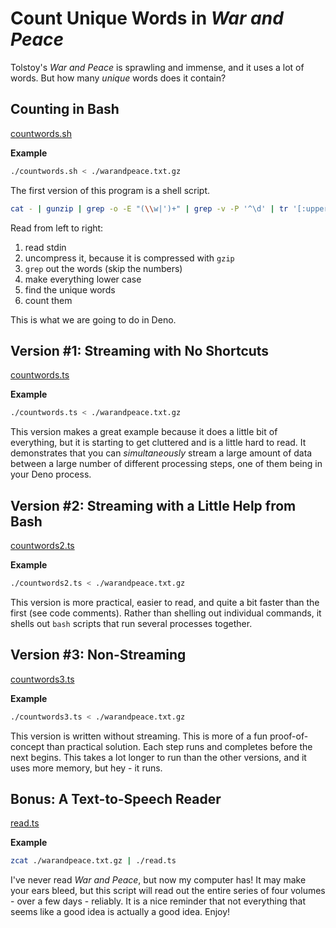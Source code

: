 # Count Unique Words in _War and Peace_

Tolstoy's _War and Peace_ is sprawling and immense, and it uses a lot of words.
But how many _unique_ words does it contain?

## Counting in Bash

[countwords.sh](./countwords.sh)

**Example**

```sh
./countwords.sh < ./warandpeace.txt.gz
```

The first version of this program is a shell script.

```sh
cat - | gunzip | grep -o -E "(\\w|')+" | grep -v -P '^\d' | tr '[:upper:]' '[:lower:]' | sort | uniq  | wc -l
```

Read from left to right:

1. read stdin
1. uncompress it, because it is compressed with `gzip`
1. `grep` out the words (skip the numbers)
1. make everything lower case
1. find the unique words
1. count them

This is what we are going to do in Deno.

## Version #1: Streaming with No Shortcuts

[countwords.ts](./countwords.ts)

**Example**

```sh
./countwords.ts < ./warandpeace.txt.gz
```

This version makes a great example because it does a little bit of everything,
but it is starting to get cluttered and is a little hard to read. It
demonstrates that you can _simultaneously_ stream a large amount of data between
a large number of different processing steps, one of them being in your Deno
process.

## Version #2: Streaming with a Little Help from Bash

[countwords2.ts](./countwords2.ts)

**Example**

```sh
./countwords2.ts < ./warandpeace.txt.gz
```

This version is more practical, easier to read, and quite a bit faster than the
first (see code comments). Rather than shelling out individual commands, it
shells out `bash` scripts that run several processes together.

## Version #3: Non-Streaming

[countwords3.ts](./countwords3.ts)

**Example**

```sh
./countwords3.ts < ./warandpeace.txt.gz
```

This version is written without streaming. This is more of a fun
proof-of-concept than practical solution. Each step runs and completes before
the next begins. This takes a lot longer to run than the other versions, and it
uses more memory, but hey - it runs.

## Bonus: A Text-to-Speech Reader

[read.ts](./read.ts)

**Example**

```sh
zcat ./warandpeace.txt.gz | ./read.ts
```

I've never read _War and Peace_, but now my computer has! It may make your ears
bleed, but this script will read out the entire series of four volumes - over a
few days - reliably. It is a nice reminder that not everything that seems like a
good idea is actually a good idea. Enjoy!
